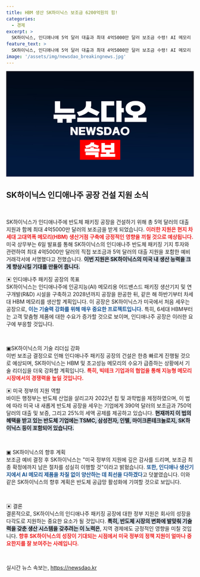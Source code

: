 ```yaml
---
title: HBM 생산 SK하이닉스 보조금 6200억원의 힘!
categories:
  - 경제
excerpt: >
  SK하이닉스, 인디애나에 5억 달러 대출과 최대 4억5000만 달러 보조금 수령! AI 메모리 생산을 위한 패키징 공장 건설에 박차를 가하며, 글로벌 메모리 시장에서의 선두주자 자리매김을 노린다.
feature_text: >
  SK하이닉스, 인디애나에 5억 달러 대출과 최대 4억5000만 달러 보조금 수령! AI 메모리 생산을 위한 패키징 공장 건설에 박차를 가하며, 글로벌 메모리 시장에서의 선두주자 자리매김을 노린다.
image: '/assets/img/newsdao_breakingnews.jpg'
---
```


<p><img src="/assets/img/newsdao_breakingnews.jpg" alt="bookingtag 속보" /></p>

<h2 data-ke-size="size26">SK하이닉스 인디애나주 공장 건설 지원 소식</h2>

<p data-ke-size="size16">&nbsp;</p>

<p>SK하이닉스가 인디애나주에 반도체 패키징 공장을 건설하기 위해 총 5억 달러의 대출 지원과 함께 최대 4억5000만 달러의 보조금을 받게 되었습니다. <b><span style="color: #ee2323;">이러한 지원은 현지 차세대 고대역폭 메모리(HBM) 생산거점 구축에 긍정적인 영향을 끼칠 것으로 예상됩니다.</span></b> 미국 상무부는 6일 발표를 통해 SK하이닉스의 인디애나주 반도체 패키징 기지 투자와 관련하여 최대 4억5000만 달러의 직접 보조금과 5억 달러의 대출 지원을 포함한 예비 거래각서에 서명했다고 전했습니다. <b><span style="background-color: #21538527;">이번 지원은 SK하이닉스의 미국 내 생산 능력을 크게 향상시킬 기대를 만들어 줍니다.</span></b></p>

<p>▣ 인디애나주 패키징 공장의 목표<br />
SK하이닉스는 인디애나주에 인공지능(AI) 메모리용 어드밴스드 패키징 생산기지 및 연구개발(R&amp;D) 시설을 구축하고 2028년까지 공장을 완공한 뒤, 같은 해 하반기부터 차세대 HBM 메모리를 생산할 계획입니다. 이 공장은 SK하이닉스가 미국에서 처음 세우는 공장으로, <b><span style="color: #1a5490;">이는 기술력 강화를 위해 매우 중요한 프로젝트입니다.</span></b> 특히, 6세대 HBM부터는 고객 맞춤형 제품에 대한 수요가 증가할 것으로 보이며, 인디애나주 공장은 이러한 요구에 부응할 것입니다.</p>

<p data-ke-size="size16">&nbsp;</p>

<p>▣SK하이닉스의 기술 리더십 강화<br />
이번 보조금 결정으로 인해 인디애나주 패키징 공장의 건설은 한층 빠르게 진행될 것으로 예상되며, SK하이닉스는 HBM 및 초고성능 메모리의 수요가 급증하는 상황에서 기술 리더십을 더욱 강화할 계획입니다. <b><span style="color: #ee2323;">특히, 빅테크 기업과의 협업을 통해 지능형 메모리 시장에서의 경쟁력을 높일 것입니다.</span></b> </p>

<p>▣ 미국 정부의 지원 역할<br />
바이든 행정부는 반도체 산업을 살리고자 2022년 칩 및 과학법을 제정하였으며, 이 법에 따라 미국 내 새롭게 반도체 공장을 세우는 기업에게 390억 달러의 보조금과 750억 달러의 대출 및 보증, 그리고 25%의 세액 공제를 제공하고 있습니다. <b><span style="background-color: #21538527;">현재까지 이 법의 혜택을 받고 있는 반도체 기업에는 TSMC, 삼성전자, 인텔, 마이크론테크놀로지, SK하이닉스 등이 포함되어 있습니다.</span></b></p>

<p data-ke-size="size16">&nbsp;</p>

<p>▣ SK하이닉스의 향후 계획<br />
보조금 예비 결정 후 SK하이닉스는 "미국 정부의 지원에 깊은 감사를 드리며, 보조금 최종 확정에까지 남은 절차를 성실히 이행할 것"이라고 밝혔습니다. <b><span style="color: #1a5490;">또한, 인디애나 생산기지에서 AI 메모리 제품을 차질 없이 양산하는 데 최선을 다하겠다</span></b>고 덧붙였습니다. 이와 같은 SK하이닉스의 향후 계획은 반도체 공급망 활성화에 기여할 것으로 보입니다.</p>

<p data-ke-size="size16">&nbsp;</p>

<p>▣ 결론<br />
결론적으로, SK하이닉스의 인디애나주 패키징 공장에 대한 정부 지원은 회사의 성장을 다각도로 지원하는 중요한 요소가 될 것입니다. <b><span style="background-color: #21538527;">특히, 반도체 시장의 변화에 발맞춰 기술력을 갖춘 생산 시스템을 갖추려는 이 노력은</span></b>, 지역 경제에도 긍정적인 영향을 미칠 것입니다. <b><span style="color: #ee2323;">향후 SK하이닉스의 성장이 기대되는 시점에서 미국 정부의 정책 지원이 얼마나 중요한지를 잘 보여주는 사례입니다.</span></b></p>

<p data-ke-size="size16">&nbsp;</p>
실시간 뉴스 속보는, <a href="https://newsdao.kr" rel="dofollow">https://newsdao.kr</a>


